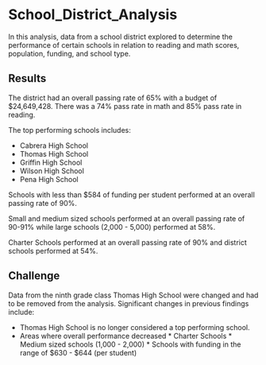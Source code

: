 # School_District_Analysis
In this analysis, data from a school district explored to determine the performance of certain schools in relation to reading and math scores, population, funding, and school type.

## Results
The district had an overall passing rate of 65% with a budget of $24,649,428. There was a 74% pass rate in math and 85% pass rate in reading. 

The top performing schools includes:
  * Cabrera High School
  * Thomas High School
  * Griffin High School
  * Wilson High School 
  * Pena High School
  
  Schools with less than $584 of funding per student performed at an overall passing rate of 90%.
  
  Small and medium sized schools performed at an overall passing rate of 90-91% while large schools (2,000 - 5,000) performed at 58%.
  
  Charter Schools performed at an overall passing rate of 90% and district schools performed at 54%.
  
## Challenge
Data from the ninth grade class Thomas High School were changed and had to be removed from the analysis. Significant changes in previous findings include:

* Thomas High School is no longer considered a top performing school.
* Areas where overall performance decreased
      * Charter Schools
      * Medium sized schools (1,000 - 2,000)
      * Schools with funding in the range of $630 - $644 (per student)
      
  
  
  
